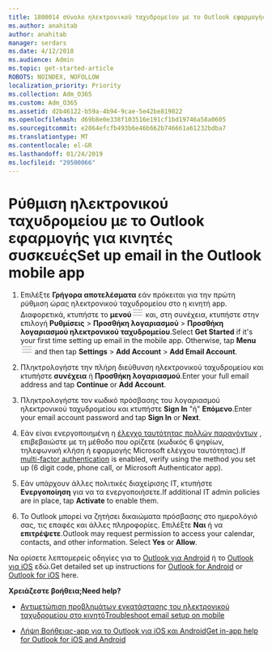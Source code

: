 ```yaml
---
title: 1800014 σύνολο ηλεκτρονικού ταχυδρομείου με το Outlook εφαρμογής για κινητές συσκευές
ms.author: anahitab
author: anahitab
manager: serdars
ms.date: 4/12/2018
ms.audience: Admin
ms.topic: get-started-article
ROBOTS: NOINDEX, NOFOLLOW
localization_priority: Priority
ms.collection: Adm_O365
ms.custom: Adm_O365
ms.assetid: d2b46122-b59a-4b94-9cae-5e42be819022
ms.openlocfilehash: d69b8e0e338f103516e191cf1bd19746a58a0605
ms.sourcegitcommit: e2864efcfb493b6e46b662b746661a61232bdba7
ms.translationtype: MT
ms.contentlocale: el-GR
ms.lasthandoff: 01/24/2019
ms.locfileid: "29500066"
---
```

# <a name="set-up-email-in-the-outlook-mobile-app"></a><span data-ttu-id="28754-102">Ρύθμιση ηλεκτρονικού ταχυδρομείου με το Outlook εφαρμογής για κινητές συσκευές</span><span class="sxs-lookup"><span data-stu-id="28754-102">Set up email in the Outlook mobile app</span></span>

1. <span data-ttu-id="28754-p101">Επιλέξτε **Γρήγορα αποτελέσματα** εάν πρόκειται για την πρώτη ρύθμιση ώρας ηλεκτρονικού ταχυδρομείου στο η κινητή app. Διαφορετικά, κτυπήστε το **μενού**![κουμπί του μενού](media/265b9089-9630-42dd-a244-d9a412d8fe47.png) και, στη συνέχεια, κτυπήστε στην επιλογή **Ρυθμίσεις** \> **Προσθήκη λογαριασμού** \> **Προσθήκη λογαριασμού ηλεκτρονικού ταχυδρομείου**.</span><span class="sxs-lookup"><span data-stu-id="28754-p101">Select **Get Started** if it's your first time setting up email in the mobile app. Otherwise, tap **Menu**![The Menu button](media/265b9089-9630-42dd-a244-d9a412d8fe47.png) and then tap **Settings** \> **Add Account** \> **Add Email Account**.</span></span> 
    
2. <span data-ttu-id="28754-105">Πληκτρολογήστε την πλήρη διεύθυνση ηλεκτρονικού ταχυδρομείου και κτυπήστε **συνέχεια** ή **Προσθήκη λογαριασμού**.</span><span class="sxs-lookup"><span data-stu-id="28754-105">Enter your full email address and tap **Continue** or **Add Account**.</span></span>
    
3. <span data-ttu-id="28754-106">Πληκτρολογήστε τον κωδικό πρόσβασης του λογαριασμού ηλεκτρονικού ταχυδρομείου και κτυπήστε **Sign In** "ή" **Επόμενο**.</span><span class="sxs-lookup"><span data-stu-id="28754-106">Enter your email account password and tap **Sign In** or **Next**.</span></span> 
    
4. <span data-ttu-id="28754-107">Εάν είναι ενεργοποιημένη η [έλεγχο ταυτότητας πολλών παραγόντων](https://support.office.com/article/8f0454b2-f51a-4d9c-bcde-2c48e41621c6.aspx) , επιβεβαιώστε με τη μέθοδο που ορίζετε (κωδικός 6 ψηφίων, τηλεφωνική κλήση ή εφαρμογής Microsoft ελέγχου ταυτότητας).</span><span class="sxs-lookup"><span data-stu-id="28754-107">If [multi-factor authentication](https://support.office.com/article/8f0454b2-f51a-4d9c-bcde-2c48e41621c6.aspx) is enabled, verify using the method you set up (6 digit code, phone call, or Microsoft Authenticator app).</span></span> 
    
5. <span data-ttu-id="28754-108">Εάν υπάρχουν άλλες πολιτικές διαχείρισης IT, κτυπήστε **Ενεργοποίηση** για να τα ενεργοποιήσετε.</span><span class="sxs-lookup"><span data-stu-id="28754-108">If additional IT admin policies are in place, tap **Activate** to enable them.</span></span> 
    
6. <span data-ttu-id="28754-p102">Το Outlook μπορεί να ζητήσει δικαιώματα πρόσβασης στο ημερολόγιό σας, τις επαφές και άλλες πληροφορίες. Επιλέξτε **Ναι** ή να **επιτρέψετε**.</span><span class="sxs-lookup"><span data-stu-id="28754-p102">Outlook may request permission to access your calendar, contacts, and other information. Select **Yes** or **Allow**.</span></span> 
    
<span data-ttu-id="28754-111">Να ορίσετε λεπτομερείς οδηγίες για το [Outlook για Android](https://support.office.com/article/886db551-8dfa-4fd5-b835-f8e532091872.aspx) ή το [Outlook για iOS](https://support.office.com/article/b2de2161-cc1d-49ef-9ef9-81acd1c8e234.aspx) εδώ.</span><span class="sxs-lookup"><span data-stu-id="28754-111">Get detailed set up instructions for [Outlook for Android](https://support.office.com/article/886db551-8dfa-4fd5-b835-f8e532091872.aspx) or [Outlook for iOS](https://support.office.com/article/b2de2161-cc1d-49ef-9ef9-81acd1c8e234.aspx) here.</span></span> 
  
 <span data-ttu-id="28754-112">**Χρειάζεστε βοήθεια;**</span><span class="sxs-lookup"><span data-stu-id="28754-112">**Need help?**</span></span>
  
- [<span data-ttu-id="28754-113">Αντιμετώπιση προβλημάτων εγκατάστασης του ηλεκτρονικού ταχυδρομείου στο κινητό</span><span class="sxs-lookup"><span data-stu-id="28754-113">Troubleshoot email setup on mobile</span></span>](https://support.office.com/article/a264ef01-9c88-48fb-9285-7017e4f31f02.aspx)
    
- [<span data-ttu-id="28754-114">Λήψη Βοήθειας-app για το Outlook για iOS και Android</span><span class="sxs-lookup"><span data-stu-id="28754-114">Get in-app help for Outlook for iOS and Android</span></span>](https://support.office.com/article/218a22d1-9fa5-4889-b689-de1c63493243.aspx#ID0EAABAAA=Contact_Support)
    

